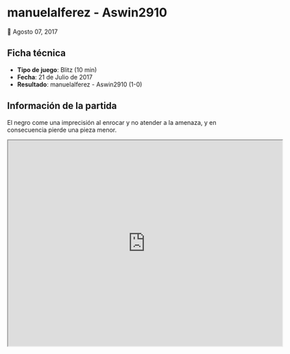 # manuelalferez - Aswin2910

📅 Agosto 07, 2017



## Ficha técnica

* **Tipo de juego**: Blitz (10 min)
* **Fecha**: 21 de Julio de 2017
* **Resultado**: manuelalferez - Aswin2910 (1-0)



## Información de la partida

El negro come una imprecisión al enrocar y no atender a la amenaza, y en consecuencia pierde una pieza menor.

   <iframe width="640" height="480"
      src="https://www.youtube.com/embed/QZO1PqpUbe8" allowfullscreen>
      </iframe>